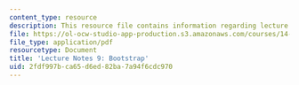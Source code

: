 ```yaml
---
content_type: resource
description: This resource file contains information regarding lecture 9.
file: https://ol-ocw-studio-app-production.s3.amazonaws.com/courses/14-384-time-series-analysis-fall-2013/2fdf997bca65d6ed82ba7a94f6cdc970_MIT14_384F13_lec9.pdf
file_type: application/pdf
resourcetype: Document
title: 'Lecture Notes 9: Bootstrap'
uid: 2fdf997b-ca65-d6ed-82ba-7a94f6cdc970
---
```

